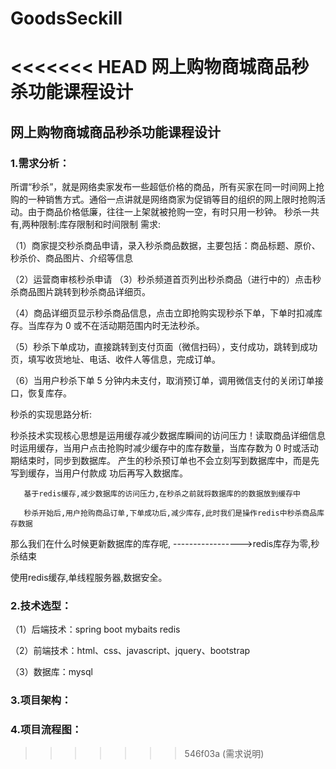 # GoodsSeckill
<<<<<<< HEAD
网上购物商城商品秒杀功能课程设计
=======
## 网上购物商城商品秒杀功能课程设计

### 1.需求分析：
所谓“秒杀”，就是网络卖家发布一些超低价格的商品，所有买家在同一时间网上抢购的一种销售方式。通俗一点讲就是网络商家为促销等目的组织的网上限时抢购活动。由于商品价格低廉，往往一上架就被抢购一空，有时只用一秒钟。
秒杀一共有,两种限制:库存限制和时间限制
需求:

（1）商家提交秒杀商品申请，录入秒杀商品数据，主要包括：商品标题、原价、秒杀价、商品图片、介绍等信息

（2）运营商审核秒杀申请
（3）秒杀频道首页列出秒杀商品（进行中的）点击秒杀商品图片跳转到秒杀商品详细页。

（4）商品详细页显示秒杀商品信息，点击立即抢购实现秒杀下单，下单时扣减库存。当库存为 0 或不在活动期范围内时无法秒杀。

（5）秒杀下单成功，直接跳转到支付页面（微信扫码），支付成功，跳转到成功页，填写收货地址、电话、收件人等信息，完成订单。

（6）当用户秒杀下单 5 分钟内未支付，取消预订单，调用微信支付的关闭订单接口，恢复库存。

   秒杀的实现思路分析:
       
  秒杀技术实现核心思想是运用缓存减少数据库瞬间的访问压力！读取商品详细信息时运用缓存，当用户点击抢购时减少缓存中的库存数量，当库存数为 0 时或活动期结束时，同步到数据库。 产生的秒杀预订单也不会立刻写到数据库中，而是先写到缓存，当用户付款成
功后再写入数据库。

       基于redis缓存,减少数据库的访问压力,在秒杀之前就将数据库的的数据放到缓存中

       秒杀开始后,用户抢购商品订单,下单成功后,减少库存,此时我们是操作redis中秒杀商品库存数据

那么我们在什么时候更新数据库的库存呢,      ----------------->redis库存为零,秒杀结束

使用redis缓存,单线程服务器,数据安全。

### 2.技术选型：

（1）后端技术：spring boot mybaits redis

（2）前端技术：html、css、javascript、jquery、bootstrap

（3）数据库：mysql

### 3.项目架构：


        

### 4.项目流程图：
>>>>>>> 546f03a (需求说明)
